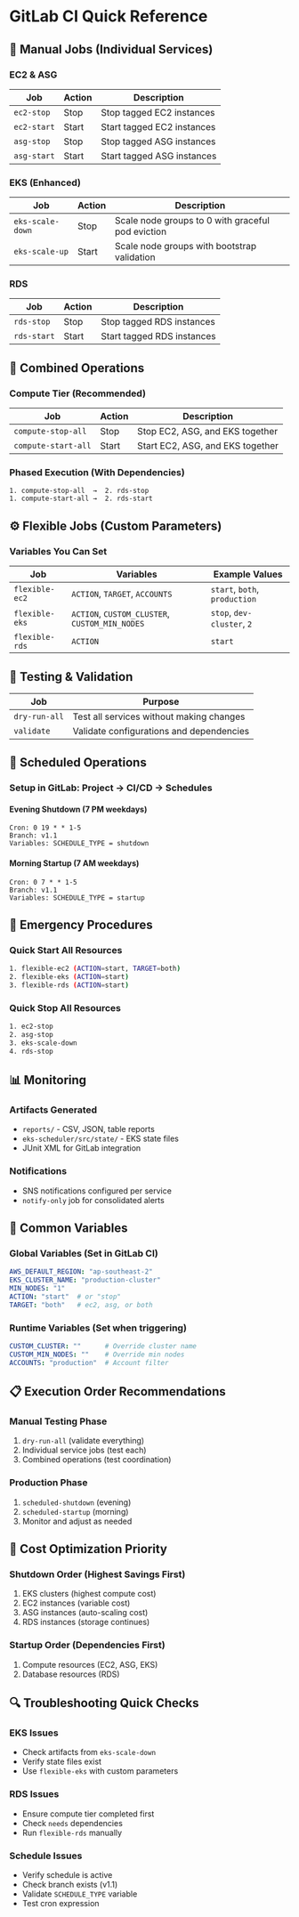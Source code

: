 # GitLab CI Quick Reference

## 🚀 Manual Jobs (Individual Services)

### EC2 & ASG
| Job | Action | Description |
|-----|--------|-------------|
| `ec2-stop` | Stop | Stop tagged EC2 instances |
| `ec2-start` | Start | Start tagged EC2 instances |
| `asg-stop` | Stop | Stop tagged ASG instances |
| `asg-start` | Start | Start tagged ASG instances |

### EKS (Enhanced)
| Job | Action | Description |
|-----|--------|-------------|
| `eks-scale-down` | Stop | Scale node groups to 0 with graceful pod eviction |
| `eks-scale-up` | Start | Scale node groups with bootstrap validation |

### RDS
| Job | Action | Description |
|-----|--------|-------------|
| `rds-stop` | Stop | Stop tagged RDS instances |
| `rds-start` | Start | Start tagged RDS instances |

## 🎯 Combined Operations

### Compute Tier (Recommended)
| Job | Action | Description |
|-----|--------|-------------|
| `compute-stop-all` | Stop | Stop EC2, ASG, and EKS together |
| `compute-start-all` | Start | Start EC2, ASG, and EKS together |

### Phased Execution (With Dependencies)
```
1. compute-stop-all  →  2. rds-stop
1. compute-start-all →  2. rds-start
```

## ⚙️ Flexible Jobs (Custom Parameters)

### Variables You Can Set
| Job | Variables | Example Values |
|-----|-----------|----------------|
| `flexible-ec2` | `ACTION`, `TARGET`, `ACCOUNTS` | `start`, `both`, `production` |
| `flexible-eks` | `ACTION`, `CUSTOM_CLUSTER`, `CUSTOM_MIN_NODES` | `stop`, `dev-cluster`, `2` |
| `flexible-rds` | `ACTION` | `start` |

## 🧪 Testing & Validation

| Job | Purpose |
|-----|---------|
| `dry-run-all` | Test all services without making changes |
| `validate` | Validate configurations and dependencies |

## 📅 Scheduled Operations

### Setup in GitLab: Project → CI/CD → Schedules

#### Evening Shutdown (7 PM weekdays)
```
Cron: 0 19 * * 1-5
Branch: v1.1
Variables: SCHEDULE_TYPE = shutdown
```

#### Morning Startup (7 AM weekdays)
```
Cron: 0 7 * * 1-5  
Branch: v1.1
Variables: SCHEDULE_TYPE = startup
```

## 🚨 Emergency Procedures

### Quick Start All Resources
```bash
1. flexible-ec2 (ACTION=start, TARGET=both)
2. flexible-eks (ACTION=start)
3. flexible-rds (ACTION=start)
```

### Quick Stop All Resources
```bash
1. ec2-stop
2. asg-stop
3. eks-scale-down
4. rds-stop
```

## 📊 Monitoring

### Artifacts Generated
- `reports/` - CSV, JSON, table reports
- `eks-scheduler/src/state/` - EKS state files
- JUnit XML for GitLab integration

### Notifications
- SNS notifications configured per service
- `notify-only` job for consolidated alerts

## 🔧 Common Variables

### Global Variables (Set in GitLab CI)
```yaml
AWS_DEFAULT_REGION: "ap-southeast-2"
EKS_CLUSTER_NAME: "production-cluster"
MIN_NODES: "1"
ACTION: "start"  # or "stop"
TARGET: "both"   # ec2, asg, or both
```

### Runtime Variables (Set when triggering)
```yaml
CUSTOM_CLUSTER: ""      # Override cluster name
CUSTOM_MIN_NODES: ""    # Override min nodes
ACCOUNTS: "production"  # Account filter
```

## 📋 Execution Order Recommendations

### Manual Testing Phase
1. `dry-run-all` (validate everything)
2. Individual service jobs (test each)
3. Combined operations (test coordination)

### Production Phase
1. `scheduled-shutdown` (evening)
2. `scheduled-startup` (morning)
3. Monitor and adjust as needed

## 🎯 Cost Optimization Priority

### Shutdown Order (Highest Savings First)
1. EKS clusters (highest compute cost)
2. EC2 instances (variable cost)
3. ASG instances (auto-scaling cost)  
4. RDS instances (storage continues)

### Startup Order (Dependencies First)
1. Compute resources (EC2, ASG, EKS)
2. Database resources (RDS)

## 🔍 Troubleshooting Quick Checks

### EKS Issues
- Check artifacts from `eks-scale-down`
- Verify state files exist
- Use `flexible-eks` with custom parameters

### RDS Issues  
- Ensure compute tier completed first
- Check `needs` dependencies
- Run `flexible-rds` manually

### Schedule Issues
- Verify schedule is active
- Check branch exists (v1.1)
- Validate `SCHEDULE_TYPE` variable
- Test cron expression 